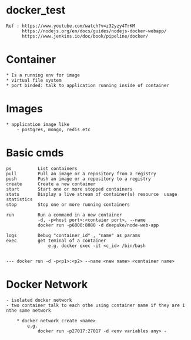# docker_test

    Ref : https://www.youtube.com/watch?v=z32yzy4TrKM
          https://nodejs.org/en/docs/guides/nodejs-docker-webapp/
          https://www.jenkins.io/doc/book/pipeline/docker/


# Container
    * Is a running env for image
    * virtual file system
    * port binded: talk to application running inside of container

# Images
    * application image like
        - postgres, mongo, redis etc


# Basic cmds
    ps          List containers
    pull        Pull an image or a repository from a registry
    push        Push an image or a repository to a registry
    create      Create a new container
    start       Start one or more stopped containers
    stats       Display a live stream of container(s) resource  usage statistics
    stop        Stop one or more running containers

    run         Run a command in a new container
                -d, -p<host port>:<contaier port>, --name
                docker run -p6000:8080 -d deepuke/node-web-app

    logs        Debug "container_id" , "name" as params
    exec        get teminal of a container
                    e.g. docker exec -it <c_id> /bin/bash


    --- docker run -d -p<p1>:<p2> --name <new name> <container name>


# Docker Network
    - isolated docker network
    - two container talk to each othe using container name if they are i nthe same network

        * docker network create <name>
            e.g.
                docker run -p27017:27017 -d <env variables any> -